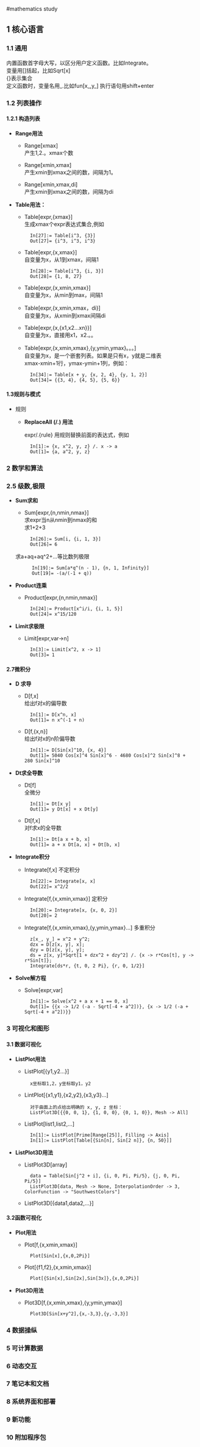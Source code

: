 #mathematics study

## 1 核心语言 
### 1.1 通用

内置函数首字母大写，以区分用户定义函数。比如Integrate。  
变量用[]括起，比如Sqrt[x]   
{}表示集合  
定义函数时，变量名用\_.比如fun[x\_,y\_]
执行语句用shift+enter
	
### 1.2 列表操作
#### 1.2.1 构造列表
- **Range用法**
		
	-	Range[xmax]  
		产生1,2.。xmax个数

	- Range[xmin,xmax]   
		产生xmin到xmax之间的数，间隔为1。

	- Range[xmin,xmax,di]  
		产生xmin到xmax之间的数，间隔为di

- **Table用法：**

	- Table[expr,{xmax}]  
		生成xmax个expr表达式集合,例如
	
			In[27]:= Table[i^3, {3}]
			Out[27]= {i^3, i^3, i^3}
		
	- Table[expr,{x,xmax}]  
		自变量为x，从1到xmax，间隔1
		
			In[28]:= Table[i^3, {i, 3}]
			Out[28]= {1, 8, 27}

	- Table[expr,{x,xmin,xmax}]  
		自变量为x，从min到max，间隔1
		
	- Table[expr,{x,xmin,xmax，di}]  
		自变量为x，从xmin到xmax间隔di
		
	- Table[expr,{x,{x1,x2...xn}}]  
		自变量为x，直接用x1，x2.。。
		
	- Table[expr,{x,xmin,xmax},{y,ymin,ymax}。。。]  
		自变量为x，是一个嵌套列表。如果是只有x，y就是二维表  
		xmax-xmin+1行，ymax-ymin+1列，例如：
		
			In[34]:= Table[x + y, {x, 2, 4}, {y, 1, 2}]  
			Out[34]= {{3, 4}, {4, 5}, {5, 6}}
			
#### 1.3规则与模式

- 规则	

	- **ReplaceAll (/.) 用法**

		expr/.{rule} 用规则替换前面的表达式，例如
		
			In[1]:= {x, x^2, y, z} /. x -> a
			Out[1]= {a, a^2, y, z}

### 2 数学和算法
### 2.5 级数,极限

- **Sum求和**

	- Sum[expr,{n,nmin,nmax}]  
	求expr当n从nmin到nmax的和  
	求1+2+3

			In[26]:= Sum[i, {i, 1, 3}]
			Out[26]= 6
	求a+aq+aq^2+...等比数列极限

			In[19]:= Sum[a*q^(n - 1), {n, 1, Infinity}]
			Out[19]= -(a/(-1 + q))

- **Product连乘**	
	- Product[expr,{n,nmin,nmax}]

			In[24]:= Product[x^i/i, {i, 1, 5}]
			Out[24]= x^15/120	

- **Limit求极限**
	- Limit[expr,var->n]
	
			In[3]:= Limit[x^2, x -> 1]
			Out[3]= 1

#### 2.7微积分

- **D 求导**

	- D[f,x]  
		给出f对x的偏导数
			
			In[1]:= D[x^n, x]
			Out[1]= n x^(-1 + n)
	
	- D[f,{x,n}]  
		给出f对x的n阶偏导数
		
			In[1]:= D[Sin[x]^10, {x, 4}]
			Out[1]= 5040 Cos[x]^4 Sin[x]^6 - 4680 Cos[x]^2 Sin[x]^8 +  280 Sin[x]^10
		
- **Dt求全导数**

	- Dt[f]		
		全微分
		
			In[1]:= Dt[x y]
			Out[1]= y Dt[x] + x Dt[y]
	
	- Dt[f,x]  
		对f求x的全导数
			
			In[1]:= Dt[a x + b, x]
			Out[1]= a + x Dt[a, x] + Dt[b, x]
	
- **Integrate积分**

	- Integrate[f,x] 不定积分

			In[22]:= Integrate[x, x]
			Out[22]= x^2/2
	- Integrate[f,{x,xmin,xmax}] 定积分
	
			In[20]:= Integrate[x, {x, 0, 2}]
			Out[20]= 2	
	
	- Integrate[f,{x,xmin,xmax},{y,ymin,ymax}...] 多重积分
			
			z[x_, y_] = x^2 + y^2;
			dzx = D[z[x, y], x];
			dzy = D[z[x, y], y];
			ds = z[x, y]*Sqrt[1 + dzx^2 + dzy^2] /. {x -> r*Cos[t], y -> r*Sin[t]};
			Integrate[ds*r, {t, 0, 2 Pi}, {r, 0, 1/2}]

- **Solve解方程** 

	- Solve[expr,var]
	
			In[1]:= Solve[x^2 + a x + 1 == 0, x]
			Out[1]= {{x -> 1/2 (-a - Sqrt[-4 + a^2])}, {x -> 1/2 (-a + Sqrt[-4 + a^2])}}


	
	

### 3 可视化和图形
	
#### 3.1 数据可视化

- **ListPlot用法**

	- ListPlot[{y1,y2...}]

			x坐标取1,2，y坐标取y1，y2

	- LintPlot[{x1,y1},{x2,y2},{x3,y3}...]
	
			对于曲面上的点给出明确的 x, y, z 坐标：  
			ListPlot3D[{{0, 0, 1}, {1, 0, 0}, {0, 1, 0}}, Mesh -> All]
	- ListPlot[list1,list2,...]

			In[1]:= ListPlot[Prime[Range[25]], Filling -> Axis]
			In[1]:= ListPlot[Table[{Sin[n], Sin[2 n]}, {n, 50}]]
	
- **ListPlot3D用法**

	- ListPlot3D[array]
	
			data = Table[Sin[j^2 + i], {i, 0, Pi, Pi/5}, {j, 0, Pi, Pi/5}]  
			ListPlot3D[data, Mesh -> None, InterpolationOrder -> 3, ColorFunction -> "SouthwestColors"]
	- ListPlot3D[{data1,data2,...}]

	
#### 3.2函数可视化

- **Plot用法** 

	- Plot[f,{x,xmin,xmax}]
	
			Plot[Sin[x],{x,0,2Pi}]
	
	- Plot[{f1,f2},{x,xmin,xmax}] 
	
			Plot[{Sin[x],Sin[2x],Sin[3x]},{x,0,2Pi}]

- **Plot3D用法**

	- Plot3D[f,{x,xmin,xmax},{y,ymin,ymax}]

			Plot3D[Sin[x+y^2],{x,-3,3},{y,-3,3}]
		


### 4 数据操纵

### 5 可计算数据

### 6 动态交互

### 7 笔记本和文档

### 8 系统界面和部署

### 9 新功能

### 10 附加程序包




		

